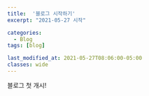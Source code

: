 ```yaml
---
title:  '블로그 시작하기'
excerpt: "2021-05-27 시작"

categories:
  - Blog
tags: [blog]

last_modified_at: 2021-05-27T08:06:00-05:00
classes: wide
---
```


블로그 첫 개시!
